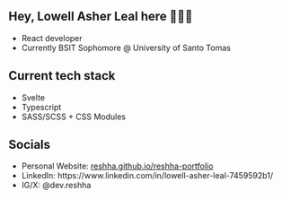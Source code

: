 ## Hey, Lowell Asher Leal here 👋👋👋
<ul>
  <li>React developer</li>
  <li>Currently BSIT Sophomore @ University of Santo Tomas</li>
</ul>

<h2>Current tech stack</h2>
<ul>
  <li>Svelte</li>
  <li>Typescript</li>
  <li>SASS/SCSS + CSS Modules</li>
</ul>

<h2>Socials</h2>
<ul>
  <li>Personal Website: <a href="https://reshha.github.io/reshha-portfolio">reshha.github.io/reshha-portfolio</a></li>
  <li>LinkedIn: https://www.linkedin.com/in/lowell-asher-leal-7459592b1/</li>
  <li>IG/X: @dev.reshha</li>
</ul>
